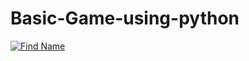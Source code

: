 # Basic-Game-using-python


[![Find Name](http://img.youtube.com/vi/FYWavNSn8Fc/0.jpg)](http://www.youtube.com/watch?v=FYWavNSn8Fc)

